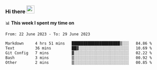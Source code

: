 ### Hi there <a href="https://www.gautamkrishnar.com/"><img src="https://media.giphy.com/media/hvRJCLFzcasrR4ia7z/giphy.gif" width="25px"></a>

📊 **This week I spent my time on**

<!--START_SECTION:waka-->

```txt
From: 22 June 2023 - To: 29 June 2023

Markdown     4 hrs 51 mins   █████████████████████▒░░░   84.86 %
Text         36 mins         ██▓░░░░░░░░░░░░░░░░░░░░░░   10.69 %
Git Config   7 mins          ▓░░░░░░░░░░░░░░░░░░░░░░░░   02.22 %
Bash         3 mins          ▒░░░░░░░░░░░░░░░░░░░░░░░░   00.92 %
Other        2 mins          ▒░░░░░░░░░░░░░░░░░░░░░░░░   00.85 %
```

<!--END_SECTION:waka-->
